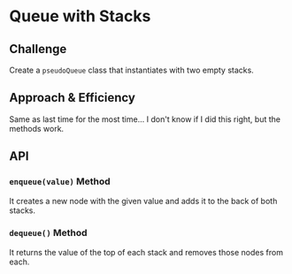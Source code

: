 # Queue with Stacks

## Challenge
Create a `pseudoQueue` class that instantiates with two empty stacks.

## Approach & Efficiency
Same as last time for the most time... I don't know if I did this right, but the methods work.

## API

### `enqueue(value)` Method
It creates a new node with the given value and adds it to the back of both stacks.

### `dequeue()` Method
It returns the value of the top of each stack and removes those nodes from each.
